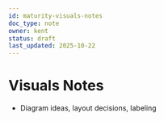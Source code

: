 ```yaml
---
id: maturity-visuals-notes
doc_type: note
owner: kent
status: draft
last_updated: 2025-10-22
---
```


# Visuals Notes

- Diagram ideas, layout decisions, labeling
